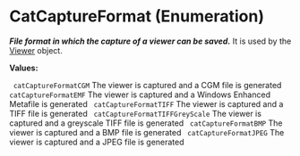 # CatCaptureFormat (Enumeration)

**_File format in which the capture of a viewer can be saved._**
It is used by the [Viewer](../InfInterfaces/interface_Viewer_8284.md) object.

**Values:**

` catCaptureFormatCGM`      The viewer is captured and a CGM file is generated
` catCaptureFormatEMF`      The viewer is captured and a Windows Enhanced Metafile is generated
` catCaptureFormatTIFF`      The viewer is captured and a TIFF file is generated
` catCaptureFormatTIFFGreyScale`      The viewer is captured and a greyscale TIFF file is generated
` catCaptureFormatBMP`      The viewer is captured and a BMP file is generated
` catCaptureFormatJPEG`      The viewer is captured and a JPEG file is generated